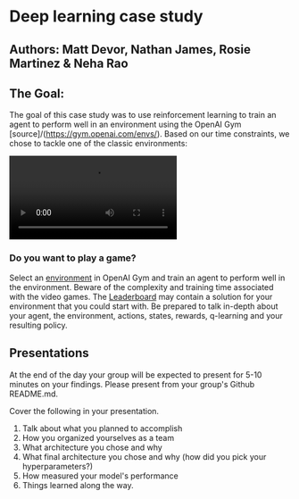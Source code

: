 # Deep learning case study
## Authors: Matt Devor, Nathan James, Rosie Martinez & Neha Rao

## The Goal:
The goal of this case study was to use reinforcement learning to train an agent to perform well in an environment using the OpenAI Gym [source]/(https://gym.openai.com/envs/). Based on our time constraints, we chose to tackle one of the classic environments: 

<video controls="controls">
  <source type="video/mp4" src="https://gym.openai.com/v2018-02-21/videos/MountainCar-v0-270f34b9-f23e-4d95-a933-4c902b4f4435/original.mp4"></source>
  <source type="video/webm" src="https://gym.openai.com/v2018-02-21/videos/MountainCar-v0-270f34b9-f23e-4d95-a933-4c902b4f4435/original.mp4"></source>
  <p>Your browser does not support the video element.</p>
</video>


### Do you want to play a game?
Select an [environment](https://gym.openai.com/envs/) in OpenAI Gym and train an agent to perform well in the environment.  Beware of the complexity and training time associated with the video games.  The [Leaderboard](https://github.com/openai/gym/wiki/Leaderboard) may contain a solution for your environment that you could start with.  Be prepared to talk in-depth about your agent, the environment, actions, states, rewards, q-learning and your resulting policy.


## Presentations
At the end of the day your group will be expected to present for 5-10 minutes on your findings.  Please present from your group's Github README.md.

Cover the following in your presentation.

   1. Talk about what you planned to accomplish
   2. How you organized yourselves as a team
   3. What architecture you chose and why
   4. What final architecture you chose and why (how did you pick your hyperparameters?)
   5. How measured your model's performance
   6. Things learned along the way.

